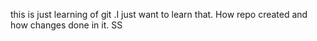 this is just learning of git .I just want to learn that.
How repo created and how changes done in it.
SS
